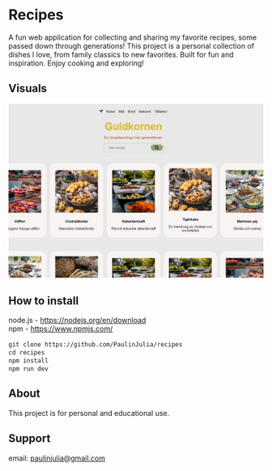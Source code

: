 # Recipes

A fun web application for collecting and sharing my favorite recipes, some passed down through generations! This project is a personal collection of dishes I love, from family classics to new favorites. Built for fun and inspiration. Enjoy cooking and exploring!

## Visuals

![Start page](/public/images/guldkornen.png "Start page")

## How to install

node.js - https://nodejs.org/en/download  
npm - https://www.npmjs.com/

```
git clone https://github.com/PaulinJulia/recipes
cd recipes
npm install
npm run dev

```

## About
This project is for personal and educational use.

## Support

email: paulinjulia@gmail.com
